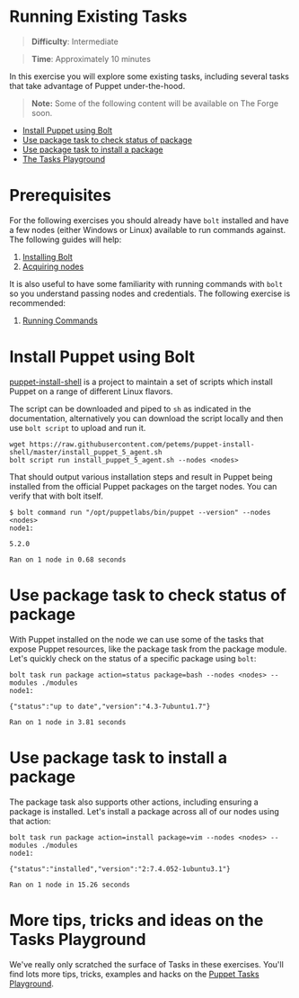 # Running Existing Tasks

> **Difficulty**: Intermediate

> **Time**: Approximately 10 minutes

In this exercise you will explore some existing tasks, including several tasks that take advantage of Puppet under-the-hood.

> **Note:** Some of the following content will be available on The Forge soon.

- [Install Puppet using Bolt](#install-puppet-using-bolt)
- [Use package task to check status of package](#use-package-task-to-check-status-of-package)
- [Use package task to install a package](#use-package-task-to-install-a-package)
- [The Tasks Playground](#more-tips-tricks-and-ideas-on-the-tasks-playground)

# Prerequisites

For the following exercises you should already have `bolt` installed and have a few nodes (either Windows or Linux) available to run commands against. The following guides will help:

1. [Installing Bolt](../1-installing-bolt)
1. [Acquiring nodes](../2-acquiring-nodes)

It is also useful to have some familiarity with running commands with `bolt` so you understand passing nodes and credentials. The following exercise is recommended:

1. [Running Commands](../3-running-commands)

# Install Puppet using Bolt

[puppet-install-shell](https://github.com/petems/puppet-install-shell) is a project to maintain a set of scripts which install Puppet on a range of different Linux flavors.

The script can be downloaded and piped to `sh` as indicated in the documentation, alternatively you can download the script locally and then use `bolt script` to upload and run it.

```
wget https://raw.githubusercontent.com/petems/puppet-install-shell/master/install_puppet_5_agent.sh
bolt script run install_puppet_5_agent.sh --nodes <nodes>
```

That should output various installation steps and result in Puppet being installed from the official Puppet packages on the target nodes. You can verify that with bolt itself.

```
$ bolt command run "/opt/puppetlabs/bin/puppet --version" --nodes <nodes>
node1:

5.2.0

Ran on 1 node in 0.68 seconds
```

# Use package task to check status of package

With Puppet installed on the node we can use some of the tasks that expose Puppet resources, like the package task from the package module. Let's quickly check on the status of a specific package using `bolt`:

```
bolt task run package action=status package=bash --nodes <nodes> --modules ./modules
node1:

{"status":"up to date","version":"4.3-7ubuntu1.7"}

Ran on 1 node in 3.81 seconds
```

# Use package task to install a package

The package task also supports other actions, including ensuring a package is installed. Let's install a package across all of our nodes using that action:

```
bolt task run package action=install package=vim --nodes <nodes> --modules ./modules
node1:

{"status":"installed","version":"2:7.4.052-1ubuntu3.1"}

Ran on 1 node in 15.26 seconds
```

# More tips, tricks and ideas on the Tasks Playground

We've really only scratched the surface of Tasks in these exercises. You'll find lots more tips, tricks, examples and hacks on the [Puppet Tasks Playground](https://github.com/puppetlabs/tasks-playground).
